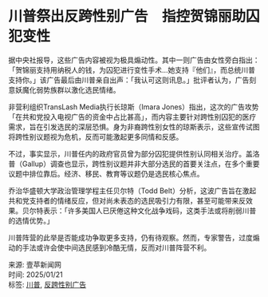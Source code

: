 # 川普祭出反跨性别广告　指控贺锦丽助囚犯变性

据中央社报导，这些广告内容被视为极具煽动性。其中一则广告由女性旁白指出：「贺锦丽支持用纳税人的钱，为囚犯进行变性手术…她支持『他们』，而总统川普支持你。」该广告最后由川普亲自出声：「我认可这则讯息。」批评者认为，广告刻意妖魔化弱势族群以激化选民情绪。

非营利组织TransLash Media执行长琼斯（Imara Jones）指出，这次的广告攻势「在共和党投入电视广告的资金中占比甚高」，而内容主要针对跨性别囚犯的医疗需求，旨在引发选民的深层恐惧。身为非裔跨性别女性的琼斯表示，这些宣传试图将跨性别议题视为危机，反而可能激起更多同情和反感。

不过，事实显示，川普任内的政府官员曾为部分囚犯提供性别认同相关治疗。盖洛普（Gallup）调查也显示，跨性别议题并非大部分选民的首要关注点，在多个重要议题中排位靠后。经济、移民、教育等议题仍是选民核心焦点。

乔治华盛顿大学政治管理学程主任贝尔特（Todd Belt）分析，这波广告旨在激起共和党支持者的情绪反应，但对尚未表态的选民吸引力有限，甚至可能带来反效果。贝尔特表示：「许多美国人已厌倦这种文化战争戏码，这类手法或将削弱川普的选情优势。」

川普阵营的此举是否能成功争取更多支持，仍有待观察。然而，专家警告，过度煽动的手法或许会使中间选民感到冷酷无情，反而对川普阵营不利。

来源: 壹苹新闻网  
时间: 2025/01/21  
标签: [川普](https://nextapple.sg/search/%E5%B7%9D%E6%99%AE?tag=1), [反跨性别广告](https://nextapple.sg/search/%E5%8F%8D%E8%B7%A8%E6%80%A7%E5%88%AB%E5%B9%BF%E5%91%8A?tag=1)
<!-- tcd_original_link https://nextapple.sg/international/20241030/71E459AAC872D6B8D421379ECD18658B -->
